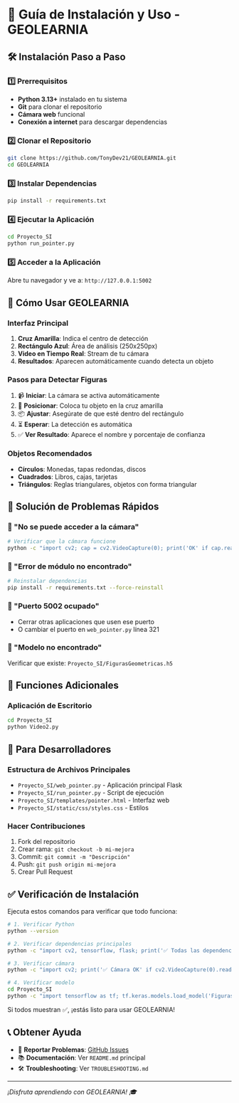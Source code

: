# 📘 Guía de Instalación y Uso - GEOLEARNIA

## 🛠️ Instalación Paso a Paso

### 1️⃣ Prerrequisitos
- **Python 3.13+** instalado en tu sistema
- **Git** para clonar el repositorio
- **Cámara web** funcional
- **Conexión a internet** para descargar dependencias

### 2️⃣ Clonar el Repositorio
```bash
git clone https://github.com/TonyDev21/GEOLEARNIA.git
cd GEOLEARNIA
```

### 3️⃣ Instalar Dependencias
```bash
pip install -r requirements.txt
```

### 4️⃣ Ejecutar la Aplicación
```bash
cd Proyecto_SI
python run_pointer.py
```

### 5️⃣ Acceder a la Aplicación
Abre tu navegador y ve a: `http://127.0.0.1:5002`

## 🎯 Cómo Usar GEOLEARNIA

### Interfaz Principal
1. **Cruz Amarilla**: Indica el centro de detección
2. **Rectángulo Azul**: Área de análisis (250x250px)
3. **Video en Tiempo Real**: Stream de tu cámara
4. **Resultados**: Aparecen automáticamente cuando detecta un objeto

### Pasos para Detectar Figuras
1. 📹 **Iniciar**: La cámara se activa automáticamente
2. 🎯 **Posicionar**: Coloca tu objeto en la cruz amarilla
3. 📦 **Ajustar**: Asegúrate de que esté dentro del rectángulo
4. ⏳ **Esperar**: La detección es automática
5. ✅ **Ver Resultado**: Aparece el nombre y porcentaje de confianza

### Objetos Recomendados
- **Círculos**: Monedas, tapas redondas, discos
- **Cuadrados**: Libros, cajas, tarjetas
- **Triángulos**: Reglas triangulares, objetos con forma triangular

## 🔧 Solución de Problemas Rápidos

### 🚫 "No se puede acceder a la cámara"
```bash
# Verificar que la cámara funcione
python -c "import cv2; cap = cv2.VideoCapture(0); print('OK' if cap.read()[0] else 'Error')"
```

### 🚫 "Error de módulo no encontrado"
```bash
# Reinstalar dependencias
pip install -r requirements.txt --force-reinstall
```

### 🚫 "Puerto 5002 ocupado"
- Cerrar otras aplicaciones que usen ese puerto
- O cambiar el puerto en `web_pointer.py` línea 321

### 🚫 "Modelo no encontrado"
Verificar que existe: `Proyecto_SI/FigurasGeometricas.h5`

## 📱 Funciones Adicionales

### Aplicación de Escritorio
```bash
cd Proyecto_SI
python Video2.py
```

## 🔄 Para Desarrolladores

### Estructura de Archivos Principales
- `Proyecto_SI/web_pointer.py` - Aplicación principal Flask
- `Proyecto_SI/run_pointer.py` - Script de ejecución
- `Proyecto_SI/templates/pointer.html` - Interfaz web
- `Proyecto_SI/static/css/styles.css` - Estilos

### Hacer Contribuciones
1. Fork del repositorio
2. Crear rama: `git checkout -b mi-mejora`
3. Commit: `git commit -m "Descripción"`
4. Push: `git push origin mi-mejora`
5. Crear Pull Request

## ✅ Verificación de Instalación

Ejecuta estos comandos para verificar que todo funciona:

```bash
# 1. Verificar Python
python --version

# 2. Verificar dependencias principales
python -c "import cv2, tensorflow, flask; print('✅ Todas las dependencias OK')"

# 3. Verificar cámara
python -c "import cv2; print('✅ Cámara OK' if cv2.VideoCapture(0).read()[0] else '❌ Error cámara')"

# 4. Verificar modelo
cd Proyecto_SI
python -c "import tensorflow as tf; tf.keras.models.load_model('FigurasGeometricas.h5'); print('✅ Modelo OK')"
```

Si todos muestran ✅, ¡estás listo para usar GEOLEARNIA!

## 📞 Obtener Ayuda

- 🐛 **Reportar Problemas**: [GitHub Issues](https://github.com/TonyDev21/GEOLEARNIA/issues)
- 📚 **Documentación**: Ver `README.md` principal
- 🛠️ **Troubleshooting**: Ver `TROUBLESHOOTING.md`

---
*¡Disfruta aprendiendo con GEOLEARNIA! 🎓*